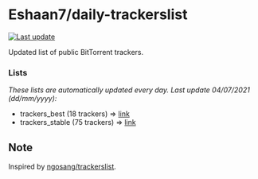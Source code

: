 
# Eshaan7/daily-trackerslist 

[![Last update](https://img.shields.io/badge/Last%20update-04/07/2021-blue.svg)](#)

Updated list of public BitTorrent trackers.

### Lists
*These lists are automatically updated every day. Last update 04/07/2021 (_dd/mm/yyyy_):*

* trackers_best (18 trackers) => [link](https://raw.githubusercontent.com/eshaan7/daily-trackerslist/master/trackers_best.txt)
* trackers_stable (75 trackers) => [link](https://raw.githubusercontent.com/eshaan7/daily-trackerslist/master/trackers_stable.txt)

## Note

Inspired by [ngosang/trackerslist](https://github.com/ngosang/trackerslist).
